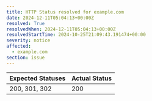 ```yaml
---
title: HTTP Status resolved for example.com
date: 2024-12-11T05:04:13+00:00Z
resolved: True
resolvedWhen: 2024-12-11T05:04:13+00:00Z
resolvedStartTime: 2024-10-25T21:09:43.191474+00:00
severity: notice
affected:
  - example.com
section: issue
---
```


| Expected Statuses | Actual Status  |
|-------------------|----------------|
| 200, 301, 302 | 200 |
